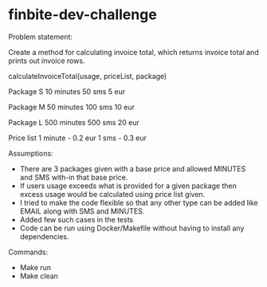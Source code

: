 # finbite-dev-challenge
Problem statement:

Create a method for calculating invoice total, which returns invoice total and prints out invoice rows.

calculateInvoiceTotal(usage, priceList, package)

Package S
10 minutes
50 sms
5 eur

Package M
50 minutes
100 sms
10 eur

Package L
500 minutes
500 sms
20 eur

Price list
1 minute - 0.2 eur
1 sms - 0.3 eur

Assumptions:
- There are 3 packages given with a base price and allowed MINUTES and SMS with-in that base price.
- If users usage exceeds what is provided for a given package then excess usage would be calculated using price list given.
- I tried to make the code flexible so that any other type can be added like EMAIL along with SMS and MINUTES.
- Added few such cases in the tests
- Code can be run using Docker/Makefile without having to install any dependencies.

Commands:
- Make run
- Make clean
